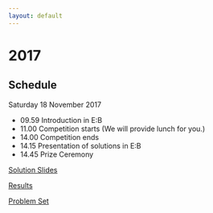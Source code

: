 ```yaml
---
layout: default
---
```

# 2017

## Schedule
Saturday 18 November 2017
- 09.59 Introduction in E:B
- 11.00 Competition starts (We will provide lunch for you.)
- 14.00 Competition ends
- 14.15 Presentation of solutions in E:B
- 14.45 Prize Ceremony

[Solution Slides]({{site.url}}/assets/pdfs/solutions/solutions17.pdf)

[Results](https://lthchallenge17.kattis.com/standings?filter=1222)

[Problem Set]({{site.url}}/assets/pdfs/problems/problems17.pdf)

